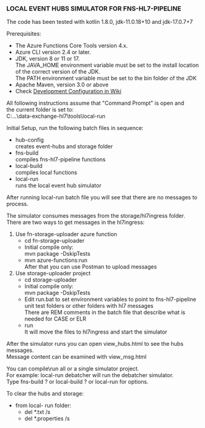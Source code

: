 ### LOCAL EVENT HUBS SIMULATOR FOR FNS-HL7-PIPELINE

The code has been tested with kotlin 1.8.0, jdk-11.0.18+10 and jdk-17.0.7+7

Prerequisites:
- The Azure Functions Core Tools version 4.x.
- Azure CLI version 2.4 or later.
- JDK, version 8 or 11 or 17.  
The JAVA_HOME environment variable must be set to the install location of the correct version of the JDK.  
The PATH environment variable must be set to the bin folder of the JDK
- Apache Maven, version 3.0 or above
- Check [Development Configuration in Wiki](https://teams.microsoft.com/l/entity/com.microsoft.teamspace.tab.wiki/tab::afbb6cff-f3d4-461d-8425-655f656e3805?context=%7B%22subEntityId%22%3A%22%7B%5C%22pageId%5C%22%3A2%2C%5C%22origin%5C%22%3A2%7D%22%2C%22channelId%22%3A%2219%3Abfb7dc0f5da24f159ec6b5e9a17a8c12%40thread.tacv2%22%7D&tenantId=9ce70869-60db-44fd-abe8-d2767077fc8f)

All following instructions assume that "Command Prompt" is open and  
the current folder is set to:  
C:\...\data-exchange-hl7\tools\local-run

Initial Setup, run the following batch files in sequence:
- hub-config  
  creates event-hubs and storage folder
- fns-build    
  compiles fns-hl7-pipeline functions
- local-build   
  compiles local functions
- local-run    
  runs the local event hub simulator

After running local-run batch file you will see that there are no messages to process.

The simulator consumes messages from the storage/hl7ingress folder.   
There are two ways to get messages in the hl7ingress:
1. Use fn-storage-uploader azure function
    - cd fn-storage-uploader
    - Initial compile only:  
      mvn package -DskipTests
    - mvn azure-functions:run  
      After that you can use Postman to upload messages
2. Use storage-uploader project
    - cd storage-uploader
    - Initial compile only:  
      mvn package -DskipTests
    - Edit run.bat to set environment variables to point to fns-hl7-pipeline unit test folders or other folders with hl7 messages  
      There are REM comments in the batch file that describe what is needed for CASE or ELR
    - run  
      It will move the files to hl7ingress and start the simulator

After the simulator runs you can open view_hubs.html to see the hubs messages.  
Message content can be examined with view_msg.html

You can compile\run all or a single simulator project.  
For example: local-run debatcher will run the debatcher simulator.  
Type fns-build ? or local-build ? or local-run for options.

To clear the hubs and storage:
- from local- run folder:
    - del *.txt /s
    - del *.properties /s  


